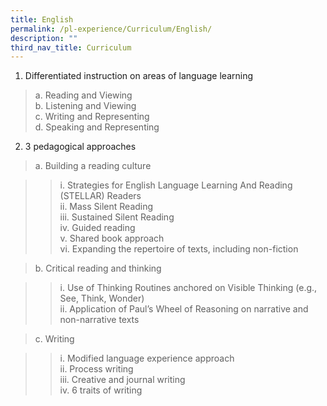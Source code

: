 ```yaml
---
title: English
permalink: /pl-experience/Curriculum/English/
description: ""
third_nav_title: Curriculum
---
```

1. Differentiated instruction on areas of language learning  

> a. Reading and Viewing  
> b. Listening and Viewing  
> c. Writing and Representing  
> d. Speaking and Representing  
   

2. 3 pedagogical approaches  

> a. Building a reading culture  

> > i. Strategies for English Language Learning And Reading (STELLAR) Readers  
> > ii. Mass Silent Reading  
> > iii. Sustained Silent Reading  
> > iv. Guided reading  
> > v. Shared book approach  
> > vi. Expanding the repertoire of texts, including non-fiction  

> b. Critical reading and thinking  

> > i. Use of Thinking Routines anchored on Visible Thinking (e.g., See, Think, Wonder)  
> > ii. Application of Paul’s Wheel of Reasoning on narrative and non-narrative texts  

> c. Writing  

> > i. Modified language experience approach  
> > ii. Process writing  
> > iii. Creative and journal writing  
> > iv. 6 traits of writing